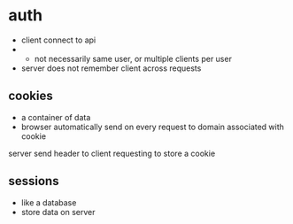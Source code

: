 # auth
- client connect to api 
- - not necessarily same user, or multiple clients per user
- server does not remember client across requests

## cookies
- a container of data
- browser automatically send on every request to domain associated with cookie

server send header to client requesting to store a cookie

## sessions
- like a database
- store data on server